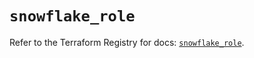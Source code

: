 # `snowflake_role`

Refer to the Terraform Registry for docs: [`snowflake_role`](https://registry.terraform.io/providers/snowflake-labs/snowflake/0.83.1/docs/resources/role).

